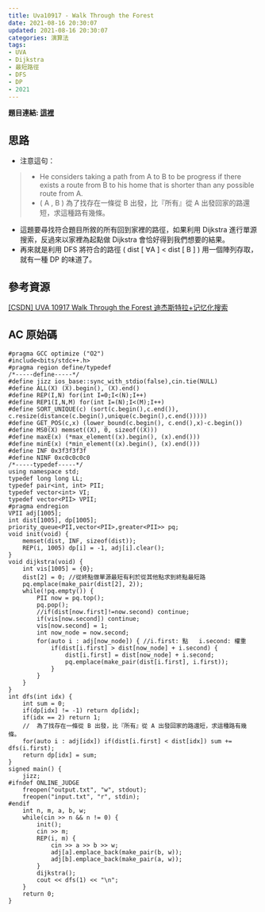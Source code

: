 ```yaml
---
title: Uva10917 - Walk Through the Forest
date: 2021-08-16 20:30:07
updated: 2021-08-16 20:30:07
categories: 演算法
tags: 
- UVA
- Dijkstra
- 最短路徑
- DFS
- DP
- 2021
---
```

**題目連結: [這裡](https://vjudge.net/problem/UVA-10917)**

## 思路

* 注意這句： 
> * He considers taking a path from A to B to be progress if there exists a route from B to his home that is shorter than any possible route from A.
> * ( A , B ) 為了找存在一條從 B 出發，比『所有』從 A 出發回家的路還短，求這種路有幾條。
* 這題要尋找符合題目所敘的所有回到家裡的路徑，如果利用 Dijkstra 進行單源搜索，反過來以家裡為起點做 Dijkstra 會恰好得到我們想要的結果。
* 再來就是利用 DFS 將符合的路徑 ( dist [ $\forall$A ] < dist [ B ] ) 用一個陣列存取，就有一種 DP 的味道了。

## 參考資源
[[CSDN] UVA 10917 Walk Through the Forest 迪杰斯特拉+记忆化搜索](https://blog.csdn.net/ccsu_cat/article/details/80868520)

## AC 原始碼
```cpp=
#pragma GCC optimize ("O2")
#include<bits/stdc++.h>
#pragma region define/typedef
/*-----define-----*/
#define jizz ios_base::sync_with_stdio(false),cin.tie(NULL)
#define ALL(X) (X).begin(), (X).end()
#define REP(I,N) for(int I=0;I<(N);I++)
#define REP1(I,N,M) for(int I=(N);I<(M);I++)
#define SORT_UNIQUE(c) (sort(c.begin(),c.end()), c.resize(distance(c.begin(),unique(c.begin(),c.end()))))
#define GET_POS(c,x) (lower_bound(c.begin(), c.end(),x)-c.begin())
#define MS0(X) memset((X), 0, sizeof((X)))
#define maxE(x) (*max_element((x).begin(), (x).end()))
#define minE(x) (*min_element((x).begin(), (x).end()))
#define INF 0x3f3f3f3f
#define NINF 0xc0c0c0c0
/*-----typedef-----*/
using namespace std;
typedef long long LL;
typedef pair<int, int> PII;
typedef vector<int> VI;
typedef vector<PII> VPII;
#pragma endregion
VPII adj[1005];
int dist[1005], dp[1005];
priority_queue<PII,vector<PII>,greater<PII>> pq;
void init(void) {
    memset(dist, INF, sizeof(dist));
    REP(i, 1005) dp[i] = -1, adj[i].clear();
}
void dijkstra(void) {
    int vis[1005] = {0};
    dist[2] = 0; //從終點做單源最短有利於從其他點求到終點最短路
    pq.emplace(make_pair(dist[2], 2));
    while(!pq.empty()) {
        PII now = pq.top();
        pq.pop();
        //if(dist[now.first]!=now.second) continue;
        if(vis[now.second]) continue;
        vis[now.second] = 1;
        int now_node = now.second;
        for(auto i : adj[now_node]) { //i.first: 點   i.second: 權重
            if(dist[i.first] > dist[now_node] + i.second) {
                dist[i.first] = dist[now_node] + i.second;
                pq.emplace(make_pair(dist[i.first], i.first));
            }
        }
    }
}
int dfs(int idx) {
    int sum = 0;
    if(dp[idx] != -1) return dp[idx];
    if(idx == 2) return 1;
    //  為了找存在一條從 B 出發，比『所有』從 A 出發回家的路還短，求這種路有幾條。
    for(auto i : adj[idx]) if(dist[i.first] < dist[idx]) sum += dfs(i.first);
    return dp[idx] = sum;
}
signed main() {
    jizz;
#ifndef ONLINE_JUDGE
    freopen("output.txt", "w", stdout);
    freopen("input.txt", "r", stdin);
#endif
    int n, m, a, b, w;
    while(cin >> n && n != 0) {
        init();
        cin >> m;
        REP(i, m) {
            cin >> a >> b >> w;
            adj[a].emplace_back(make_pair(b, w));
            adj[b].emplace_back(make_pair(a, w));
        }
        dijkstra();
        cout << dfs(1) << "\n";
    }
    return 0;
}
```